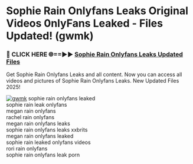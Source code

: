# Sophie Rain Onlyfans Leaks Original Videos 0nlyFans Leaked - Files Updated! (gwmk)

<h3>🔴 CLICK HERE 🌐==►► <a href="https://tinyurl.com/x26r9saj" rel="nofollow">Sophie Rain Onlyfans Leaks Updated Files</a></h3>

Get Sophie Rain Onlyfans Leaks and all content. Now you can access all videos and pictures of Sophie Rain Onlyfans Leaks. New Updated Files 2025!

[![gwmk](https://i.imgur.com/LkgZPqh.gif)](https://tinyurl.com/x26r9saj)
sophie rain onlyfans leaked<br>
sophie rain leak onlyfans<br>
megan rain onlyfans<br>
rachel rain onlyfans<br>
megan rain onlyfans leaks<br>
sophie rain onlyfans leaks xxbrits<br>
megan rain onlyfans leaked<br>
sophie rain leaked onlyfans videos<br>
rori rain onlyfans<br>
sophie rain onlyfans leak porn